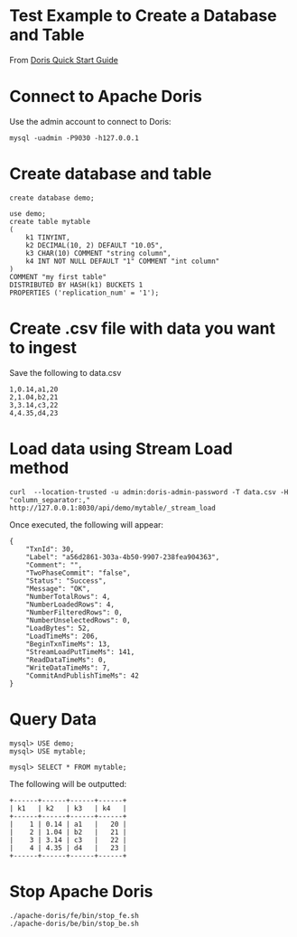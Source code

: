 # Test Example to Create a Database and Table
From [Doris Quick Start Guide](https://doris.apache.org/docs/gettingStarted/quick-start)

# Connect to Apache Doris
Use the admin account to connect to Doris:
```
mysql -uadmin -P9030 -h127.0.0.1
```

# Create database and table
```
create database demo;

use demo; 
create table mytable
(
    k1 TINYINT,
    k2 DECIMAL(10, 2) DEFAULT "10.05",    
    k3 CHAR(10) COMMENT "string column",    
    k4 INT NOT NULL DEFAULT "1" COMMENT "int column"
) 
COMMENT "my first table"
DISTRIBUTED BY HASH(k1) BUCKETS 1
PROPERTIES ('replication_num' = '1');
```

# Create .csv file with data you want to ingest
Save the following to data.csv
```
1,0.14,a1,20
2,1.04,b2,21
3,3.14,c3,22
4,4.35,d4,23
```

# Load data using Stream Load method
```
curl  --location-trusted -u admin:doris-admin-password -T data.csv -H "column_separator:," http://127.0.0.1:8030/api/demo/mytable/_stream_load
````

Once executed, the following will appear:
```
{                                                     
    "TxnId": 30,                                  
    "Label": "a56d2861-303a-4b50-9907-238fea904363",        
    "Comment": "",                                       
    "TwoPhaseCommit": "false",                           
    "Status": "Success",                                 
    "Message": "OK",                                    
    "NumberTotalRows": 4,                                
    "NumberLoadedRows": 4,                               
    "NumberFilteredRows": 0,                             
    "NumberUnselectedRows": 0,                          
    "LoadBytes": 52,                                     
    "LoadTimeMs": 206,                                    
    "BeginTxnTimeMs": 13,                                
    "StreamLoadPutTimeMs": 141,                           
    "ReadDataTimeMs": 0,                                 
    "WriteDataTimeMs": 7,                                
    "CommitAndPublishTimeMs": 42                         
} 
```
# Query Data

```
mysql> USE demo;
mysql> USE mytable;

mysql> SELECT * FROM mytable;
```

The following will be outputted:
```
+------+------+------+------+                                                                            
| k1   | k2   | k3   | k4   |                                                                                     
+------+------+------+------+                                                                           
|    1 | 0.14 | a1   |   20 |                                                                              
|    2 | 1.04 | b2   |   21 |                                                            
|    3 | 3.14 | c3   |   22 |                                                                           
|    4 | 4.35 | d4   |   23 |
+------+------+------+------+  
```

# Stop Apache Doris
```
./apache-doris/fe/bin/stop_fe.sh
./apache-doris/be/bin/stop_be.sh
```
